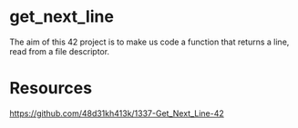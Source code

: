 # get_next_line
The aim of this 42 project is to make us code a function that returns a line, read from a file descriptor.

# Resources
https://github.com/48d31kh413k/1337-Get_Next_Line-42
